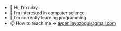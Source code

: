 - 👋 Hi, I’m nilay
- 👀 I’m interested in computer science
- 🌱 I’m currently learning programming
- 📫 How to reach me -> aycanilayozogul@gmail.com

<!---
nilayozogul/nilayozogul is a ✨ special ✨ repository because its `README.md` (this file) appears on your GitHub profile.
You can click the Preview link to take a look at your changes.
--->
